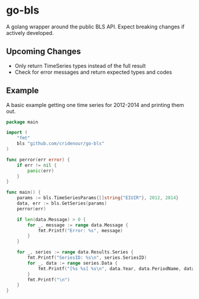 go-bls
======

A golang wrapper around the public BLS API. Expect breaking changes if actively developed.


Upcoming Changes
----------------
* Only return TimeSeries types instead of the full result
* Check for error messages and return expected types and codes


Example
-------

A basic example getting one time series for 2012-2014 and printing them out.


```go
package main

import (
	"fmt"
	bls "github.com/cridenour/go-bls"
)

func perror(err error) {
	if err != nil {
		panic(err)
	}
}

func main() {
	params := bls.TimeSeriesParams{[]string{"EIUIR"}, 2012, 2014}
	data, err := bls.GetSeries(params)
	perror(err)

	if len(data.Message) > 0 {
		for _, message := range data.Message {
			fmt.Printf("Error: %s", message)
		}
	}

	for _, series := range data.Results.Series {
		fmt.Printf("SeriesID: %s\n", series.SeriesID)
		for _, data := range series.Data {
			fmt.Printf("[%s %s] %s\n", data.Year, data.PeriodName, data.Value)
		}
		fmt.Printf("\n")
	}
}
```